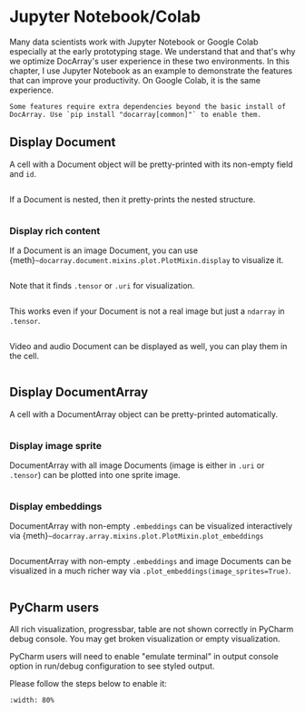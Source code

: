 # Jupyter Notebook/Colab

Many data scientists work with Jupyter Notebook or Google Colab especially at the early prototyping stage. We understand that and that's why we optimize DocArray's user experience in these two environments. In this chapter, I use Jupyter Notebook as an example to demonstrate the features that can improve your productivity. On Google Colab, it is the same experience.

```{tip}
Some features require extra dependencies beyond the basic install of DocArray. Use `pip install "docarray[common]"` to enable them.
```


## Display Document

A cell with a Document object will be pretty-printed with its non-empty field and `id`.

```{figure} single-doc.png
```

If a Document is nested, then it pretty-prints the nested structure.

```{figure} single-doc-nested.png
```

### Display rich content

If a Document is an image Document, you can use {meth}`~docarray.document.mixins.plot.PlotMixin.display` to visualize it.

```{figure} image-doc.png
```

Note that it finds `.tensor` or `.uri` for visualization.

```{figure} image-doc-tensor.png
```

This works even if your Document is not a real image but just a `ndarray` in `.tensor`.

```{figure} image-tensor.png
```

Video and audio Document can be displayed as well, you can play them in the cell.

```{figure} audio-video.png
```

## Display DocumentArray

A cell with a DocumentArray object can be pretty-printed automatically.

```{figure} doc-array.png
```

### Display image sprite

DocumentArray with all image Documents (image is either in `.uri` or `.tensor`) can be plotted into one sprite image.

```{figure} image-sprite.png
```

### Display embeddings

DocumentArray with non-empty `.embeddings` can be visualized interactively via {meth}`~docarray.array.mixins.plot.PlotMixin.plot_embeddings`

```{figure} embedding-ani1.gif
```


DocumentArray with non-empty `.embeddings`  and image Documents can be visualized in a much richer way via `.plot_embeddings(image_sprites=True)`.

```{figure} embedding-ani2.gif
```

## PyCharm users

All rich visualization, progressbar, table are not shown correctly in PyCharm debug console. You may get broken visualization or empty visualization.

PyCharm users will need to enable "emulate terminal" in output console option in run/debug configuration to see styled output.

Please follow the steps below to enable it:

```{figure} pycharm-rich.png
:width: 80%
```
